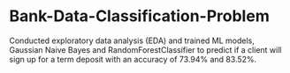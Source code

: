 # Bank-Data-Classification-Problem
Conducted exploratory data analysis (EDA) and trained ML models, Gaussian Naive Bayes and RandomForestClassifier to predict if a client will sign up for a term deposit with an accuracy of 73.94% and 83.52%.
